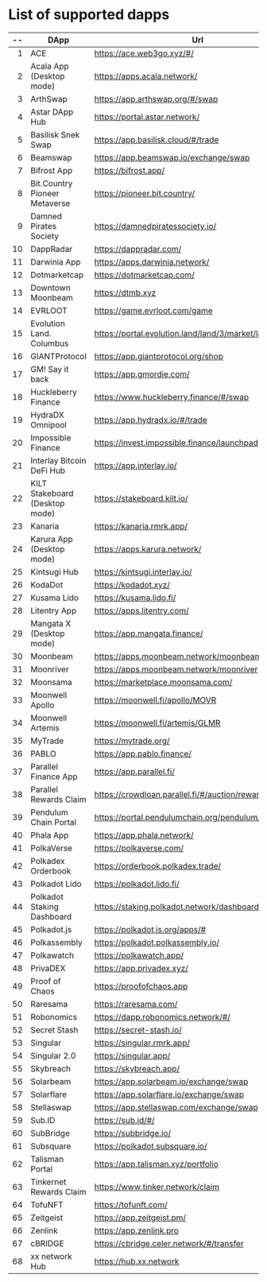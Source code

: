 
# List of supported dapps
| --  |              DApp              |                         Url                          |             Tags              |
| --: | ------------------------------ | ---------------------------------------------------- | ----------------------------- |
|   1 | ACE                            | https://ace.web3go.xyz/#/                            | utilities                     |
|   2 | Acala App (Desktop mode)       | https://apps.acala.network/                          | bridge,dex,staking            |
|   3 | ArthSwap                       | https://app.arthswap.org/#/swap                      | dex,staking,evm               |
|   4 | Astar DApp Hub                 | https://portal.astar.network/                        | bridge,staking,evm            |
|   5 | Basilisk Snek Swap             | https://app.basilisk.cloud/#/trade                   | bridge,dex                    |
|   6 | Beamswap                       | https://app.beamswap.io/exchange/swap                | bridge,dex,staking,evm        |
|   7 | Bifrost App                    | https://bifrost.app/                                 | bridge,crowdloans,dex,staking |
|   8 | Bit.Country Pioneer Metaverse  | https://pioneer.bit.country/                         | nft,staking,gaming            |
|   9 | Damned Pirates Society         | https://damnedpiratessociety.io/                     | nft,evm,gaming                |
|  10 | DappRadar                      | https://dappradar.com/                               | social                        |
|  11 | Darwinia App                   | https://apps.darwinia.network/                       | staking                       |
|  12 | Dotmarketcap                   | https://dotmarketcap.com/                            | social                        |
|  13 | Downtown Moonbeam              | https://dtmb.xyz                                     | evm,social                    |
|  14 | EVRLOOT                        | https://game.evrloot.com/game                        | nft,gaming                    |
|  15 | Evolution Land. Columbus       | https://portal.evolution.land/land/3/market/land     | nft,evm,gaming                |
|  16 | GIANTProtocol                  | https://app.giantprotocol.org/shop                   | utilities                     |
|  17 | GM! Say it back                | https://app.gmordie.com/                             | social                        |
|  18 | Huckleberry Finance            | https://www.huckleberry.finance/#/swap               | bridge,dex,staking,evm        |
|  19 | HydraDX Omnipool               | https://app.hydradx.io/#/trade                       | bridge,dex                    |
|  20 | Impossible Finance             | https://invest.impossible.finance/launchpad          | dex,evm                       |
|  21 | Interlay Bitcoin DeFi Hub      | https://app.interlay.io/                             | bridge,staking,dex            |
|  22 | KILT Stakeboard (Desktop mode) | https://stakeboard.kilt.io/                          | staking                       |
|  23 | Kanaria                        | https://kanaria.rmrk.app/                            | nft                           |
|  24 | Karura App (Desktop mode)      | https://apps.karura.network/                         | bridge,dex,staking            |
|  25 | Kintsugi Hub                   | https://kintsugi.interlay.io/                        | bridge,staking,crowdloans     |
|  26 | KodaDot                        | https://kodadot.xyz/                                 | nft                           |
|  27 | Kusama Lido                    | https://kusama.lido.fi/                              | staking,evm                   |
|  28 | Litentry App                   | https://apps.litentry.com/                           | bridge,evm                    |
|  29 | Mangata X (Desktop mode)       | https://app.mangata.finance/                         | bridge                        |
|  30 | Moonbeam                       | https://apps.moonbeam.network/moonbeam               | bridge,staking,crowdloans,evm |
|  31 | Moonriver                      | https://apps.moonbeam.network/moonriver              | bridge,staking,crowdloans,evm |
|  32 | Moonsama                       | https://marketplace.moonsama.com/                    | nft,evm                       |
|  33 | Moonwell Apollo                | https://moonwell.fi/apollo/MOVR                      | bridge,dex,evm                |
|  34 | Moonwell Artemis               | https://moonwell.fi/artemis/GLMR                     | bridge,dex,evm                |
|  35 | MyTrade                        | https://mytrade.org/                                 | dex,staking,evm               |
|  36 | PABLO                          | https://app.pablo.finance/                           | dex                           |
|  37 | Parallel Finance App           | https://app.parallel.fi/                             | bridge,dex                    |
|  38 | Parallel Rewards Claim         | https://crowdloan.parallel.fi/#/auction/rewards/     | crowdloans                    |
|  39 | Pendulum Chain Portal          | https://portal.pendulumchain.org/pendulum/dashboard  | utilities,staking             |
|  40 | Phala App                      | https://app.phala.network/                           | staking                       |
|  41 | PolkaVerse                     | https://polkaverse.com/                              | social                        |
|  42 | Polkadex Orderbook             | https://orderbook.polkadex.trade/                    | dex,utilities                 |
|  43 | Polkadot Lido                  | https://polkadot.lido.fi/                            | staking,evm                   |
|  44 | Polkadot Staking Dashboard     | https://staking.polkadot.network/dashboard#/overview | staking,utilities             |
|  45 | Polkadot.js                    | https://polkadot.js.org/apps/#                       | utilities                     |
|  46 | Polkassembly                   | https://polkadot.polkassembly.io/                    | governance                    |
|  47 | Polkawatch                     | https://polkawatch.app/                              | staking                       |
|  48 | PrivaDEX                       | https://app.privadex.xyz/                            | dex                           |
|  49 | Proof of Chaos                 | https://proofofchaos.app                             | nft,governance                |
|  50 | Raresama                       | https://raresama.com/                                | nft                           |
|  51 | Robonomics                     | https://dapp.robonomics.network/#/                   | utilities                     |
|  52 | Secret Stash                   | https://secret-stash.io/                             | nft,utilities                 |
|  53 | Singular                       | https://singular.rmrk.app/                           | nft                           |
|  54 | Singular 2.0                   | https://singular.app/                                | nft                           |
|  55 | Skybreach                      | https://skybreach.app/                               | nft,evm,gaming                |
|  56 | Solarbeam                      | https://app.solarbeam.io/exchange/swap               | bridge,dex,staking,evm        |
|  57 | Solarflare                     | https://app.solarflare.io/exchange/swap              | bridge,dex,staking,evm        |
|  58 | Stellaswap                     | https://app.stellaswap.com/exchange/swap             | bridge,dex,staking,evm        |
|  59 | Sub.ID                         | https://sub.id/#/                                    | utilities                     |
|  60 | SubBridge                      | https://subbridge.io/                                | bridge,evm                    |
|  61 | Subsquare                      | https://polkadot.subsquare.io/                       | governance                    |
|  62 | Talisman Portal                | https://app.talisman.xyz/portfolio                   | crowdloans,nft                |
|  63 | Tinkernet Rewards Claim        | https://www.tinker.network/claim                     | crowdloans                    |
|  64 | TofuNFT                        | https://tofunft.com/                                 | nft,evm                       |
|  65 | Zeitgeist                      | https://app.zeitgeist.pm/                            | utilities                     |
|  66 | Zenlink                        | https://app.zenlink.pro                              | dex,staking                   |
|  67 | cBRIDGE                        | https://cbridge.celer.network/#/transfer             | dex,evm,nft                   |
|  68 | xx network Hub                 | https://hub.xx.network                               | social,staking,utilities      |

